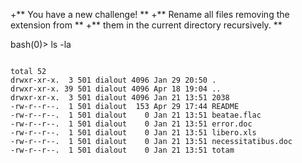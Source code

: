 +**  You have a new challenge! **
+**  Rename all files removing the extension from **
+**  them in the current directory recursively. **  

bash(0)> ls -la
```

total 52
drwxr-xr-x.  3 501 dialout 4096 Jan 29 20:50 .
drwxr-xr-x. 39 501 dialout 4096 Apr 18 19:04 ..
drwxr-xr-x.  3 501 dialout 4096 Jan 21 13:51 2038
-rw-r--r--.  1 501 dialout  153 Apr 29 17:44 README
-rw-r--r--.  1 501 dialout    0 Jan 21 13:51 beatae.flac
-rw-r--r--.  1 501 dialout    0 Jan 21 13:51 error.doc
-rw-r--r--.  1 501 dialout    0 Jan 21 13:51 libero.xls
-rw-r--r--.  1 501 dialout    0 Jan 21 13:51 necessitatibus.doc
-rw-r--r--.  1 501 dialout    0 Jan 21 13:51 totam
```